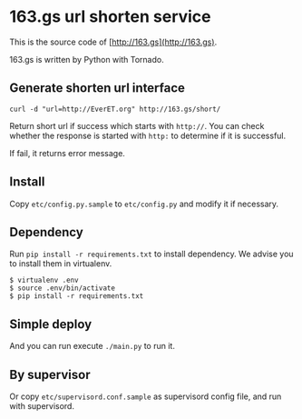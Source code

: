 # 163.gs url shorten service

This is the source code of [http://163.gs](http://163.gs). 

163.gs is written by Python with Tornado. 

## Generate shorten url interface

``` 
curl -d "url=http://EverET.org" http://163.gs/short/
```

Return short url if success which starts with `http://`. You can check whether the response is started with `http:` to determine if it is successful.

If fail, it returns error message.

## Install
Copy `etc/config.py.sample` to `etc/config.py` and modify it if necessary.

## Dependency
Run `pip install -r requirements.txt` to install dependency. We advise you to install them in virtualenv.

```
$ virtualenv .env
$ source .env/bin/activate
$ pip install -r requirements.txt
```

## Simple deploy
And you can run execute `./main.py` to run it.

## By supervisor
Or copy `etc/supervisord.conf.sample` as supervisord config file, and run with supervisord.

